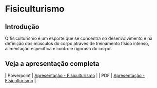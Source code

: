 # Fisiculturismo 

## Introdução
O fisiculturismo é um esporte que se concentra no desenvolvimento e na definição dos músculos do corpo através de treinamento físico intenso, alimentação específica e controle rigoroso do corpo!

## Veja a apresentação completa
| Powerpoint | [Apresentação - Fisiculturismo](Projeto/Fisiculturismo.pptx) |
| PDF | [Apresentação - Fisiculturismo](Projeto/Fisiculturismo.pdf) |
